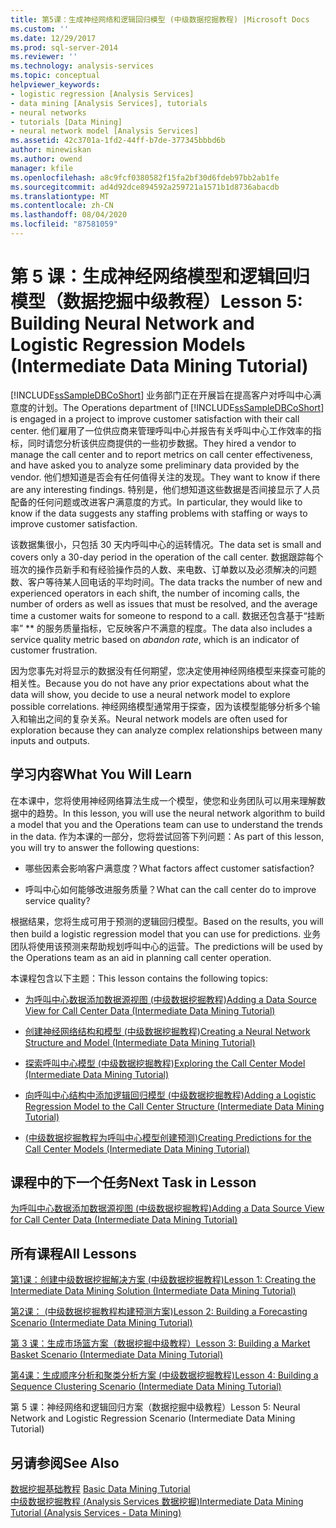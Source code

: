 ```yaml
---
title: 第5课：生成神经网络和逻辑回归模型 (中级数据挖掘教程) |Microsoft Docs
ms.custom: ''
ms.date: 12/29/2017
ms.prod: sql-server-2014
ms.reviewer: ''
ms.technology: analysis-services
ms.topic: conceptual
helpviewer_keywords:
- logistic regression [Analysis Services]
- data mining [Analysis Services], tutorials
- neural networks
- tutorials [Data Mining]
- neural network model [Analysis Services]
ms.assetid: 42c3701a-1fd2-44ff-b7de-377345bbbd6b
author: minewiskan
ms.author: owend
manager: kfile
ms.openlocfilehash: a8c9fcf0380582f15fa2bf30d6fdeb97bb2ab1fe
ms.sourcegitcommit: ad4d92dce894592a259721a1571b1d8736abacdb
ms.translationtype: MT
ms.contentlocale: zh-CN
ms.lasthandoff: 08/04/2020
ms.locfileid: "87581059"
---
```

# <a name="lesson-5-building-neural-network-and-logistic-regression-models-intermediate-data-mining-tutorial"></a><span data-ttu-id="47671-102">第 5 课：生成神经网络模型和逻辑回归模型（数据挖掘中级教程）</span><span class="sxs-lookup"><span data-stu-id="47671-102">Lesson 5: Building Neural Network and Logistic Regression Models (Intermediate Data Mining Tutorial)</span></span>
  
  
 <span data-ttu-id="47671-103">[!INCLUDE[ssSampleDBCoShort](../includes/sssampledbcoshort-md.md)] 业务部门正在开展旨在提高客户对呼叫中心满意度的计划。</span><span class="sxs-lookup"><span data-stu-id="47671-103">The Operations department of [!INCLUDE[ssSampleDBCoShort](../includes/sssampledbcoshort-md.md)] is engaged in a project to improve customer satisfaction with their call center.</span></span> <span data-ttu-id="47671-104">他们雇用了一位供应商来管理呼叫中心并报告有关呼叫中心工作效率的指标，同时请您分析该供应商提供的一些初步数据。</span><span class="sxs-lookup"><span data-stu-id="47671-104">They hired a vendor to manage the call center and to report metrics on call center effectiveness, and have asked you to analyze some preliminary data provided by the vendor.</span></span> <span data-ttu-id="47671-105">他们想知道是否会有任何值得关注的发现。</span><span class="sxs-lookup"><span data-stu-id="47671-105">They want to know if there are any interesting findings.</span></span> <span data-ttu-id="47671-106">特别是，他们想知道这些数据是否间接显示了人员配备的任何问题或改进客户满意度的方式。</span><span class="sxs-lookup"><span data-stu-id="47671-106">In particular, they would like to know if the data suggests any staffing problems with staffing or ways to improve customer satisfaction.</span></span>  
  
 <span data-ttu-id="47671-107">该数据集很小，只包括 30 天内呼叫中心的运转情况。</span><span class="sxs-lookup"><span data-stu-id="47671-107">The data set is small and covers only a 30-day period in the operation of the call center.</span></span> <span data-ttu-id="47671-108">数据跟踪每个班次的操作员新手和有经验操作员的人数、来电数、订单数以及必须解决的问题数、客户等待某人回电话的平均时间。</span><span class="sxs-lookup"><span data-stu-id="47671-108">The data tracks the number of new and experienced operators in each shift, the number of incoming calls, the number of orders as well as issues that must be resolved, and the average time a customer waits for someone to respond to a call.</span></span> <span data-ttu-id="47671-109">数据还包含基于“挂断率” \*\* 的服务质量指标，它反映客户不满意的程度。</span><span class="sxs-lookup"><span data-stu-id="47671-109">The data also includes a service quality metric based on *abandon rate*, which is an indicator of customer frustration.</span></span>  
  
 <span data-ttu-id="47671-110">因为您事先对将显示的数据没有任何期望，您决定使用神经网络模型来探查可能的相关性。</span><span class="sxs-lookup"><span data-stu-id="47671-110">Because you do not have any prior expectations about what the data will show, you decide to use a neural network model to explore possible correlations.</span></span> <span data-ttu-id="47671-111">神经网络模型通常用于探查，因为该模型能够分析多个输入和输出之间的复杂关系。</span><span class="sxs-lookup"><span data-stu-id="47671-111">Neural network models are often used for exploration because they can analyze complex relationships between many inputs and outputs.</span></span>  
  
## <a name="what-you-will-learn"></a><span data-ttu-id="47671-112">学习内容</span><span class="sxs-lookup"><span data-stu-id="47671-112">What You Will Learn</span></span>  
 <span data-ttu-id="47671-113">在本课中，您将使用神经网络算法生成一个模型，使您和业务团队可以用来理解数据中的趋势。</span><span class="sxs-lookup"><span data-stu-id="47671-113">In this lesson, you will use the neural network algorithm to build a model that you and the Operations team can use to understand the trends in the data.</span></span> <span data-ttu-id="47671-114">作为本课的一部分，您将尝试回答下列问题：</span><span class="sxs-lookup"><span data-stu-id="47671-114">As part of this lesson, you will try to answer the following questions:</span></span>  
  
-   <span data-ttu-id="47671-115">哪些因素会影响客户满意度？</span><span class="sxs-lookup"><span data-stu-id="47671-115">What factors affect customer satisfaction?</span></span>  
  
-   <span data-ttu-id="47671-116">呼叫中心如何能够改进服务质量？</span><span class="sxs-lookup"><span data-stu-id="47671-116">What can the call center do to improve service quality?</span></span>  
  
 <span data-ttu-id="47671-117">根据结果，您将生成可用于预测的逻辑回归模型。</span><span class="sxs-lookup"><span data-stu-id="47671-117">Based on the results, you will then build a logistic regression model that you can use for predictions.</span></span> <span data-ttu-id="47671-118">业务团队将使用该预测来帮助规划呼叫中心的运营。</span><span class="sxs-lookup"><span data-stu-id="47671-118">The predictions will be used by the Operations team as an aid in planning call center operation.</span></span>  
  
 <span data-ttu-id="47671-119">本课程包含以下主题：</span><span class="sxs-lookup"><span data-stu-id="47671-119">This lesson contains the following topics:</span></span>  
  
-   [<span data-ttu-id="47671-120">为呼叫中心数据添加数据源视图 &#40;中级数据挖掘教程&#41;</span><span class="sxs-lookup"><span data-stu-id="47671-120">Adding a Data Source View for Call Center Data &#40;Intermediate Data Mining Tutorial&#41;</span></span>](../../2014/tutorials/add-data-source-view-call-center-data-intermediate-data-mining.md)  
  
-   [<span data-ttu-id="47671-121">创建神经网络结构和模型 &#40;中级数据挖掘教程&#41;</span><span class="sxs-lookup"><span data-stu-id="47671-121">Creating a Neural Network Structure and Model &#40;Intermediate Data Mining Tutorial&#41;</span></span>](../../2014/tutorials/creating-a-neural-network-structure-and-model-intermediate-data-mining-tutorial.md)  
  
-   [<span data-ttu-id="47671-122">探索呼叫中心模型 &#40;中级数据挖掘教程&#41;</span><span class="sxs-lookup"><span data-stu-id="47671-122">Exploring the Call Center Model &#40;Intermediate Data Mining Tutorial&#41;</span></span>](../../2014/tutorials/exploring-the-call-center-model-intermediate-data-mining-tutorial.md)  
  
-   [<span data-ttu-id="47671-123">向呼叫中心结构中添加逻辑回归模型 &#40;中级数据挖掘教程&#41;</span><span class="sxs-lookup"><span data-stu-id="47671-123">Adding a Logistic Regression Model to the Call Center Structure &#40;Intermediate Data Mining Tutorial&#41;</span></span>](../../2014/tutorials/add-logistic-regression-model-to-call-center-intermediate-data-mining.md)  
  
-   [<span data-ttu-id="47671-124">&#40;中级数据挖掘教程为呼叫中心模型创建预测&#41;</span><span class="sxs-lookup"><span data-stu-id="47671-124">Creating Predictions for the Call Center Models &#40;Intermediate Data Mining Tutorial&#41;</span></span>](../../2014/tutorials/create-predictions-call-center-models-intermediate-data-mining-tutorial.md)  
  
## <a name="next-task-in-lesson"></a><span data-ttu-id="47671-125">课程中的下一个任务</span><span class="sxs-lookup"><span data-stu-id="47671-125">Next Task in Lesson</span></span>  
 [<span data-ttu-id="47671-126">为呼叫中心数据添加数据源视图 &#40;中级数据挖掘教程&#41;</span><span class="sxs-lookup"><span data-stu-id="47671-126">Adding a Data Source View for Call Center Data &#40;Intermediate Data Mining Tutorial&#41;</span></span>](../../2014/tutorials/add-data-source-view-call-center-data-intermediate-data-mining.md)  
  
## <a name="all-lessons"></a><span data-ttu-id="47671-127">所有课程</span><span class="sxs-lookup"><span data-stu-id="47671-127">All Lessons</span></span>  
 [<span data-ttu-id="47671-128">第1课：创建中级数据挖掘解决方案 &#40;中级数据挖掘教程&#41;</span><span class="sxs-lookup"><span data-stu-id="47671-128">Lesson 1: Creating the Intermediate Data Mining Solution &#40;Intermediate Data Mining Tutorial&#41;</span></span>](../../2014/tutorials/lesson-1-create-solution-intermediate-data-mining-tutorial.md)  
  
 [<span data-ttu-id="47671-129">第2课： &#40;中级数据挖掘教程构建预测方案&#41;</span><span class="sxs-lookup"><span data-stu-id="47671-129">Lesson 2: Building a Forecasting Scenario &#40;Intermediate Data Mining Tutorial&#41;</span></span>](../../2014/tutorials/lesson-2-building-a-forecasting-scenario-intermediate-data-mining-tutorial.md)  
  
 [<span data-ttu-id="47671-130">第 3 课：生成市场篮方案（数据挖掘中级教程）</span><span class="sxs-lookup"><span data-stu-id="47671-130">Lesson 3: Building a Market Basket Scenario &#40;Intermediate Data Mining Tutorial&#41;</span></span>](../../2014/tutorials/lesson-3-building-a-market-basket-scenario-intermediate-data-mining-tutorial.md)  
  
 [<span data-ttu-id="47671-131">第4课：生成顺序分析和聚类分析方案 &#40;中级数据挖掘教程&#41;</span><span class="sxs-lookup"><span data-stu-id="47671-131">Lesson 4: Building a Sequence Clustering Scenario &#40;Intermediate Data Mining Tutorial&#41;</span></span>](../../2014/tutorials/lesson-4-build-sequence-clustering-scenario-intermediate-data-mining.md)  
  
 <span data-ttu-id="47671-132">第 5 课：神经网络和逻辑回归方案（数据挖掘中级教程）</span><span class="sxs-lookup"><span data-stu-id="47671-132">Lesson 5: Neural Network and Logistic Regression Scenario (Intermediate Data Mining Tutorial)</span></span>  
  
## <a name="see-also"></a><span data-ttu-id="47671-133">另请参阅</span><span class="sxs-lookup"><span data-stu-id="47671-133">See Also</span></span>  
 <span data-ttu-id="47671-134">[数据挖掘基础教程](../../2014/tutorials/basic-data-mining-tutorial.md) </span><span class="sxs-lookup"><span data-stu-id="47671-134">[Basic Data Mining Tutorial](../../2014/tutorials/basic-data-mining-tutorial.md) </span></span>  
 [<span data-ttu-id="47671-135">中级数据挖掘教程 &#40;Analysis Services 数据挖掘&#41;</span><span class="sxs-lookup"><span data-stu-id="47671-135">Intermediate Data Mining Tutorial &#40;Analysis Services - Data Mining&#41;</span></span>](../../2014/tutorials/intermediate-data-mining-tutorial-analysis-services-data-mining.md)  
  
  
